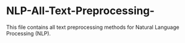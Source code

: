 # NLP-All-Text-Preprocessing-
This file contains all text preprocessing methods for Natural Language Processing (NLP).
